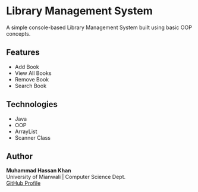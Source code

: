 # Library Management System 
A simple console-based Library Management System built using basic OOP concepts.

## Features
- Add Book
- View All Books
- Remove Book 
- Search Book

## Technologies
- Java
- OOP
- ArrayList
- Scanner Class

## Author
**Muhammad Hassan Khan**  
University of Mianwali | Computer Science Dept.  
[GitHub Profile](https://github.com/hasandurani)
